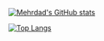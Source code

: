 [![Mehrdad's GitHub stats](https://github-readme-stats.vercel.app/api?username=mehrdadh&count_private=true&show_icons=true&theme=buefy)](https://github.com/anuraghazra/github-readme-stats)

[![Top Langs](https://github-readme-stats.vercel.app/api/top-langs/?username=mehrdadh&langs_count=8&layout=compact)](https://github.com/anuraghazra/github-readme-stats)

<!-- [![Readme Card](https://github-readme-stats.vercel.app/api/pin/?username=mehrdadh&repo=microtvm-device&show_owner=true)](https://github.com/mehrdadh/microtvm-device) -->

<!--
**mehrdadh/mehrdadh** is a ✨ _special_ ✨ repository because its `README.md` (this file) appears on your GitHub profile.

Here are some ideas to get you started:

- 🔭 I’m currently working on ...
- 🌱 I’m currently learning ...
- 👯 I’m looking to collaborate on ...
- 🤔 I’m looking for help with ...
- 💬 Ask me about ...
- 📫 How to reach me: ...
- 😄 Pronouns: ...
- ⚡ Fun fact: ...
-->
